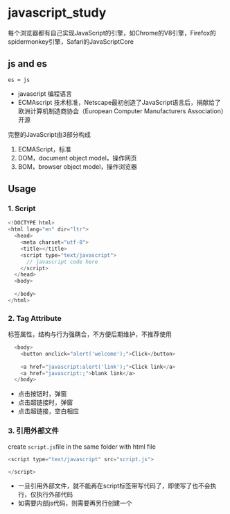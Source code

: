# javascript_study

每个浏览器都有自己实现JavaScript的引擎，如Chrome的V8引擎，Firefox的spidermonkey引擎，Safari的JavaScriptCore

## js and es

`es ≈ js`
- javascript 编程语言
- ECMAscript 技术标准，Netscape最初创造了JavaScript语言后，捐献给了欧洲计算机制造商协会（European Computer Manufacturers Association）开源

完整的JavaScript由3部分构成
1. ECMAScript，标准
2. DOM，document object model，操作网页
3. BOM，browser object model，操作浏览器

## Usage
### 1. Script
```javascript
<!DOCTYPE html>
<html lang="en" dir="ltr">
  <head>
    <meta charset="utf-8">
    <title></title>
    <script type="text/javascript">
      // javascript code here
    </script>
  </head>
  <body>
    
  </body>
</html>
```
### 2. Tag Attribute
标签属性，结构与行为强耦合，不方便后期维护，不推荐使用
```javascript
  <body>
    <button onclick="alert('welcome');">Click</button>
    
    <a href="javascript:alert('link');">Click link</a>
    <a href="javascript:;">blank link</a>    
  </body>
```
- 点击按钮时，弹窗
- 点击超链接时，弹窗
- 点击超链接，空白相应

### 3. 引用外部文件
create `script.js`file in the same folder with html file

```javascript
<script type="text/javascript" src="script.js"> 

</script>
```
- 一旦引用外部文件，就不能再在script标签带写代码了，即使写了也不会执行，仅执行外部代码
- 如需要内部js代码，则需要再另行创建一个<script>标签来书写内部代码
- js代码从上往下顺序执行，需注意外部、内部代码执行顺序


## Rules
1. 每条js语句后要加分号`;`，虽然不写，浏览器会自行补全并运行，但影响效率
2. 通过`var`来定义和赋值变量 `var age = 10;`，规范使用驼峰命名法`firstName`
    - 类似python，js无需要在定义变量时定义数据类型的动态语言
    - `console.log(typeof age);` 通过`typeof `函数查看变量类型
3. 6种数据类型， 基本数据类型String，Number，Boolean，Null，Undefined 以及 引用数据类型Object
    - String
      - 单引号，双引号嵌套
      - 需要显示引号，或特殊字符时，转义字符`\`+ 单引号或双引号
        - `\n`换行
        - `\t`制表符
        - `\\`斜线
    - Number
      - js可以表示的最大数`console.log(Number.MAX_VALUE);` 1.7976931348623157e+308
      - js可以表示的最小数`console.log(Number.MIN_VALUE);` 5e-324 但这也是大于0的最小正数，而不是负数
      - 超过上述最大值时，返回`Infinity`正无穷，Infinity本身也是数值型，`-Infinity`为负无穷
        ```javascript
        var a = Infinity;
        console.log(typeof a); 
        // return number
        ```
      - `NaN` 也是数值型 Not a number
        ```javascript
        var a = NaN;
        console.log(typeof a); 
        // return number
        ```
      - 进行浮点型数值运算时，可能得到不准确数值，因为计算机无法用二进制精确表示十进制的十分之一，但其他语言有纠偏机制，而js没有
        ```
        var c = 0.1 + 0.2;
        console.log(c);
        // return 0.30000000000000004
        ```
    - Boolean
      ```javascript
      var bool = true;
      console.log(typeof bool);
      // return boolean
      ```
    - Null
      ```javascript
      var a = null;
      console.log(typeof a);
      // return object
      ```























